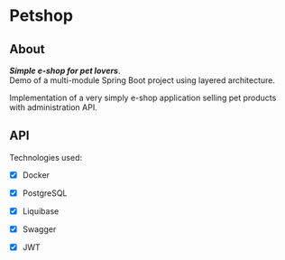 # Petshop

## About
***Simple e-shop for pet lovers***.<br/>
Demo of a multi-module Spring Boot project using layered architecture.<br/>


Implementation of a very simply e-shop application selling pet products with administration API.<br/>

## API



Technologies used: 
- [x] Docker
- [x] PostgreSQL
- [x] Liquibase
- [x] Swagger
- [x] JWT

